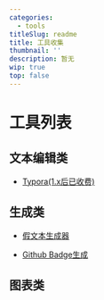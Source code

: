 ```yaml
---
categories:
  - tools
titleSlug: readme
title: 工具收集
thumbnail: ''
description: 暂无
wip: true
top: false
---
```

# 工具列表



## 文本编辑类

+ [Typora(1.x后已收费)](./Typora.md)



## 生成类

+ [假文本生成器](https://cn.lipsum.com/)

+ [Github Badge生成](https://shields.io/category/other)



## 图表类
